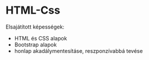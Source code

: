 # HTML-Css
Elsajátított képességek:
- HTML és CSS alapok
- Bootstrap alapok
- honlap akadálymentesításe, reszponzívabbá tevése
